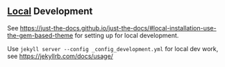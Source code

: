 
## [Local](https://just-the-docs.github.io/just-the-docs/#local-installation-use-the-gem-based-theme) Development 
See https://just-the-docs.github.io/just-the-docs/#local-installation-use-the-gem-based-theme for setting up for local development.

Use  ```jekyll server --config _config_development.yml``` for local dev work, 
see https://jekyllrb.com/docs/usage/